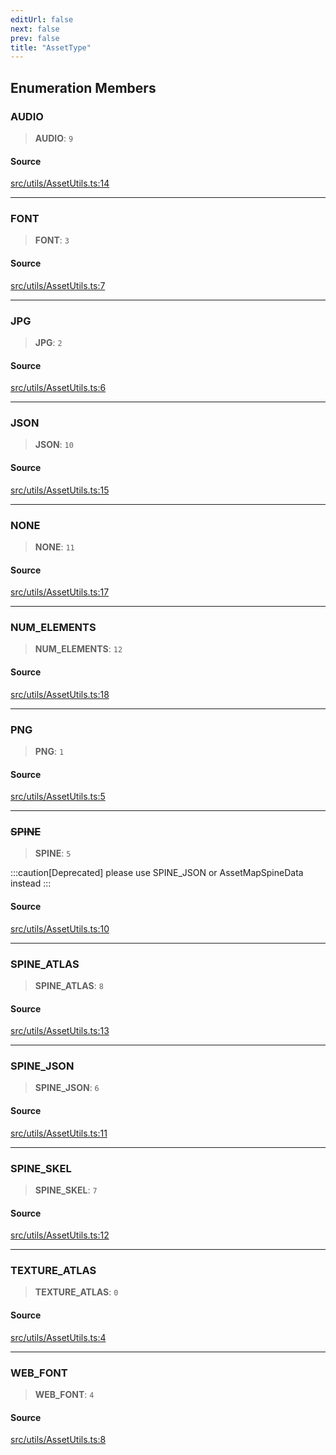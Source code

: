 ```yaml
---
editUrl: false
next: false
prev: false
title: "AssetType"
---
```


## Enumeration Members

### AUDIO

> **AUDIO**: `9`

#### Source

[src/utils/AssetUtils.ts:14](https://github.com/relishinc/dill-pixel/blob/c79d8e8552aaa0f13a29535c819ae67d025b4669/src/utils/AssetUtils.ts#L14)

***

### FONT

> **FONT**: `3`

#### Source

[src/utils/AssetUtils.ts:7](https://github.com/relishinc/dill-pixel/blob/c79d8e8552aaa0f13a29535c819ae67d025b4669/src/utils/AssetUtils.ts#L7)

***

### JPG

> **JPG**: `2`

#### Source

[src/utils/AssetUtils.ts:6](https://github.com/relishinc/dill-pixel/blob/c79d8e8552aaa0f13a29535c819ae67d025b4669/src/utils/AssetUtils.ts#L6)

***

### JSON

> **JSON**: `10`

#### Source

[src/utils/AssetUtils.ts:15](https://github.com/relishinc/dill-pixel/blob/c79d8e8552aaa0f13a29535c819ae67d025b4669/src/utils/AssetUtils.ts#L15)

***

### NONE

> **NONE**: `11`

#### Source

[src/utils/AssetUtils.ts:17](https://github.com/relishinc/dill-pixel/blob/c79d8e8552aaa0f13a29535c819ae67d025b4669/src/utils/AssetUtils.ts#L17)

***

### NUM\_ELEMENTS

> **NUM\_ELEMENTS**: `12`

#### Source

[src/utils/AssetUtils.ts:18](https://github.com/relishinc/dill-pixel/blob/c79d8e8552aaa0f13a29535c819ae67d025b4669/src/utils/AssetUtils.ts#L18)

***

### PNG

> **PNG**: `1`

#### Source

[src/utils/AssetUtils.ts:5](https://github.com/relishinc/dill-pixel/blob/c79d8e8552aaa0f13a29535c819ae67d025b4669/src/utils/AssetUtils.ts#L5)

***

### ~~SPINE~~

> **SPINE**: `5`

:::caution[Deprecated]
please use SPINE_JSON or AssetMapSpineData instead
:::

#### Source

[src/utils/AssetUtils.ts:10](https://github.com/relishinc/dill-pixel/blob/c79d8e8552aaa0f13a29535c819ae67d025b4669/src/utils/AssetUtils.ts#L10)

***

### SPINE\_ATLAS

> **SPINE\_ATLAS**: `8`

#### Source

[src/utils/AssetUtils.ts:13](https://github.com/relishinc/dill-pixel/blob/c79d8e8552aaa0f13a29535c819ae67d025b4669/src/utils/AssetUtils.ts#L13)

***

### SPINE\_JSON

> **SPINE\_JSON**: `6`

#### Source

[src/utils/AssetUtils.ts:11](https://github.com/relishinc/dill-pixel/blob/c79d8e8552aaa0f13a29535c819ae67d025b4669/src/utils/AssetUtils.ts#L11)

***

### SPINE\_SKEL

> **SPINE\_SKEL**: `7`

#### Source

[src/utils/AssetUtils.ts:12](https://github.com/relishinc/dill-pixel/blob/c79d8e8552aaa0f13a29535c819ae67d025b4669/src/utils/AssetUtils.ts#L12)

***

### TEXTURE\_ATLAS

> **TEXTURE\_ATLAS**: `0`

#### Source

[src/utils/AssetUtils.ts:4](https://github.com/relishinc/dill-pixel/blob/c79d8e8552aaa0f13a29535c819ae67d025b4669/src/utils/AssetUtils.ts#L4)

***

### WEB\_FONT

> **WEB\_FONT**: `4`

#### Source

[src/utils/AssetUtils.ts:8](https://github.com/relishinc/dill-pixel/blob/c79d8e8552aaa0f13a29535c819ae67d025b4669/src/utils/AssetUtils.ts#L8)
